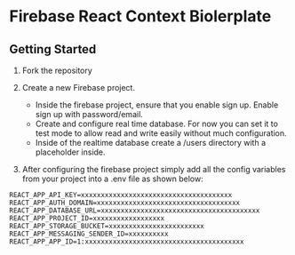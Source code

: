 # Firebase React Context Biolerplate

## Getting Started
1. Fork the repository
2. Create a new Firebase project.
    - Inside the firebase project, ensure that you enable sign up. Enable sign up with password/email.
    - Create and configure real time database. For now you can set it to test mode to allow read and write easily without much configuration. 
    - Inside of the realtime database create a /users directory with a placeholder inside. 

3. After configuring the firebase project simply add all the config variables from your project into a .env file as shown below: 
```
REACT_APP_API_KEY=xxxxxxxxxxxxxxxxxxxxxxxxxxxxxxxxxxxxxx
REACT_APP_AUTH_DOMAIN=xxxxxxxxxxxxxxxxxxxxxxxxxxxxxxxxxxxx
REACT_APP_DATABASE_URL=xxxxxxxxxxxxxxxxxxxxxxxxxxxxxxxxxxxxxxxx
REACT_APP_PROJECT_ID=xxxxxxxxxxxxxxxxxx
REACT_APP_STORAGE_BUCKET=xxxxxxxxxxxxxxxxxxxxxxxx
REACT_APP_MESSAGING_SENDER_ID=xxxxxxxxxx 
REACT_APP_APP_ID=1:xxxxxxxxxxxxxxxxxxxxxxxxxxxxxxxxxxxxxxxx
```